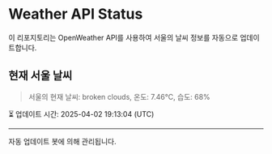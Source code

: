 
# Weather API Status

이 리포지토리는 OpenWeather API를 사용하여 서울의 날씨 정보를 자동으로 업데이트합니다.

## 현재 서울 날씨
> 서울의 현재 날씨: broken clouds, 온도: 7.46°C, 습도: 68%

⏳ 업데이트 시간: 2025-04-02 19:13:04 (UTC)

---
자동 업데이트 봇에 의해 관리됩니다.
